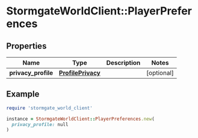 # StormgateWorldClient::PlayerPreferences

## Properties

| Name | Type | Description | Notes |
| ---- | ---- | ----------- | ----- |
| **privacy_profile** | [**ProfilePrivacy**](ProfilePrivacy.md) |  | [optional] |

## Example

```ruby
require 'stormgate_world_client'

instance = StormgateWorldClient::PlayerPreferences.new(
  privacy_profile: null
)
```

